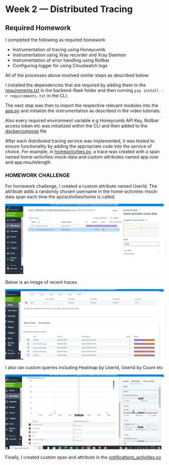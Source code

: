 # Week 2 — Distributed Tracing

## Required Homework

I completed the following as required homework
- Instrumentation of tracing using Honeycomb
- Instrumentation using Xray recorder and Xray Daemon
- Instrumentation of error handling using Rollbar
- Configuring logger for using Cloudwatch logs 

All of the processes above involved similar steps as described below:

I installed the dependencies that are required by adding them to the [requirements.txt](/backend-flask/requirements.txt) in the backend-flask folder and then running ```pip install -r requirements.txt``` in the CLI.

The next step was then to import the respective relevant modules into the [app.py](/backend-flask/app.py) and initialize the instrumentation as described in the video tutorials.

Also every required environment variable e.g Honeycomb API Key, Rollbar access token etc was initialized within the CLI and then added to the [dockercompose](/docker-compose.yml) file

After each distributed tracing service was implemented, it was tested to ensure functionality by adding the appropriate code into the service of choice. For example, in [homeactivities.py](/backend-flask/services/home_activities.py), a trace was created with a span named home-activities-mock-data  and custom attributes named app.now and app.resultslength

### HOMEWORK CHALLENGE

For homework challenge, I created a custom attribute named UserId. The attribute adds a randomly chosen username in the home-activities-mock-data span each time the api/activities/home is called.

![customattributeuserID](/_docs/assets/week2homeworkchallenge/Week2_honeycomb_userid.png)

Below is an image of recent traces

![recent traces](/_docs/assets/week2homeworkchallenge/Week2_honeycomb_recenttraces.png)

I also ran custom queries including Heatmap by UserId, UserId by Count etc

![heatmap by userid](/_docs/assets/week2homeworkchallenge/Week3_honeycomb_customquery.png)

Finally, I created custom span and attribute in the [notifications_activities.py]()
